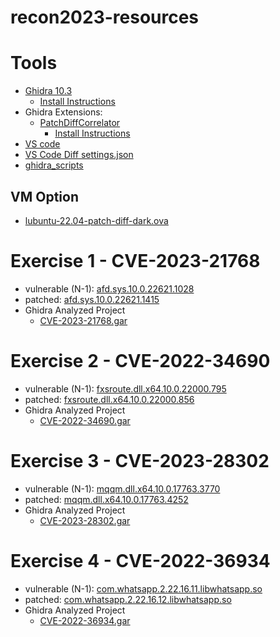 # recon2023-resources

# Tools

- [Ghidra 10.3](https://github.com/NationalSecurityAgency/ghidra/releases/tag/Ghidra_10.3_build) 
  - [Install Instructions](https://github.com/NationalSecurityAgency/ghidra/tree/master#install)
- Ghidra Extensions:
  - [PatchDiffCorrelator](https://github.com/clearbluejar/ghidra-patchdiff-correlator/releases)
    - [Install Instructions](https://github.com/clearbluejar/ghidra-patchdiff-correlator#how-do-i-install-it)
- [VS code](https://code.visualstudio.com/download)
- [VS Code Diff settings.json](vscode/settings.json)
- [ghidra_scripts](ghidra_scripts/)

## VM Option

- [lubuntu-22.04-patch-diff-dark.ova](https://drive.google.com/file/d/1047X50u3XLSRwwI6L2XeNu2YvZe1sko8/view?usp=sharing)

# Exercise 1 - CVE-2023-21768

- vulnerable (N-1): [afd.sys.10.0.22621.1028](CVE-2023-21768/afd.sys.10.0.22621.1028)
- patched: [afd.sys.10.0.22621.1415](CVE-2023-21768/afd.sys.10.0.22621.1415)
- Ghidra Analyzed Project
  - [CVE-2023-21768.gar](https://github.com/clearbluejar/recon2023-resources/releases/download/v1.0.0/CVE-2023-21768.gar)

# Exercise 2 - CVE-2022-34690

- vulnerable (N-1): [fxsroute.dll.x64.10.0.22000.795](CVE-2022-34690/fxsroute.dll.x64.10.0.22000.795)
- patched: [fxsroute.dll.x64.10.0.22000.856](CVE-2022-34690/fxsroute.dll.x64.10.0.22000.856)
- Ghidra Analyzed Project
  - [CVE-2022-34690.gar](https://github.com/clearbluejar/recon2023-resources/releases/download/v1.0.0/CVE-2022-34690.gar)

# Exercise 3 - CVE-2023-28302

- vulnerable (N-1): [mqqm.dll.x64.10.0.17763.3770](CVE-2023-28302/mqqm.dll.x64.10.0.17763.3770)
- patched: [mqqm.dll.x64.10.0.17763.4252](CVE-2023-28302/mqqm.dll.x64.10.0.17763.4252)
- Ghidra Analyzed Project
  - [CVE-2023-28302.gar](https://github.com/clearbluejar/recon2023-resources/releases/download/v1.0.0/CVE-2023-28302.gar)

# Exercise 4 - CVE-2022-36934

- vulnerable (N-1): [com.whatsapp.2.22.16.11.libwhatsapp.so](CVE-2022-36934/com.whatsapp.2.22.16.11.libwhatsapp.so)
- patched: [com.whatsapp.2.22.16.12.libwhatsapp.so](CVE-2022-36934/com.whatsapp.2.22.16.12.libwhatsapp.so)
- Ghidra Analyzed Project
  - [CVE-2022-36934.gar](https://github.com/clearbluejar/recon2023-resources/releases/download/v1.0.0/CVE-2022-36934.gar)